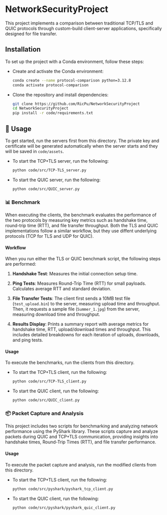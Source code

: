 # NetworkSecurityProject
This project implements a comparison between traditional TCP/TLS and QUIC protocols through custom-build client-server applications, specifically designed for file transfer.

## Installation
To set up the project with a Conda environment, follow these steps:

- Create and activate the Conda environment:

    ```bash
    conda create --name protocol-comparison python=3.12.8
    conda activate protocol-comparison
    ```

- Clone the repository and install dependencies:

    ```bash
    git clone https://github.com/RicPu/NetworkSecurityProject
    cd NetworkSecurityProject
    pip install -r code/requirements.txt
    ```

## 🚀 Usage
To get started, run the servers first from this directory. The private key and certificate will be generated automatically when the server starts and they will be saved in `code/assets`.

- To start the TCP+TLS server, run the following:
    ```bash
    python code/src/TCP-TLS_server.py
    ```

- To start the QUIC server, run the following:

    ```bash
    python code/src/QUIC_server.py
    ```

### 📊 Benchmark
When executing the clients, the benchmark evaluates the performance of the two protocols by measuring key metrics such as handshake time, round-trip time (RTT), and file transfer throughput. Both the TLS and QUIC implementations follow a similar workflow, but they use diffent underlying protocols (TCP for TLS and UDP for QUIC).

#### Workflow
When you run either the TLS or QUIC benchmark script, the following steps are performed:

1. **Handshake Test**: Measures the initial connection setup time.

2. **Ping Tests**: Measures Round-Trip Time (RTT) for small payloads. Calculates average RTT and standard deviation.

3. **File Transfer Tests**: The client first sends a 10MB test file (`test_upload.bin`) to the server, measuring upload time and throughput. Then, it requests a sample file (`Summer_1.jpg`) from the server, measuring download time and throughput.

4. **Results Display**: Prints a summary report with average metrics for handshake time, RTT, upload/download times and throughput. This includes detailed breakdowns for each iteration of uploads, downloads, and ping tests.

#### Usage
To execute the benchmarks, run the clients from this directory.

- To start the TCP+TLS client, run the following:
    ```bash
    python code/src/TCP-TLS_client.py
    ```

- To start the QUIC client, run the following:

    ```bash
    python code/src/QUIC_client.py
    ```

### 📦 Packet Capture and Analysis
This project includes two scripts for benchmarking and analyzing network performance using the PyShark library. These scripts capture and analyze packets during QUIC and TCP+TLS communication, providing insights into handshake times, Round-Trip Times (RTT), and file transfer performance.

#### Usage
To execute the packet capture and analysis, run the modified clients from this directory.

- To start the TCP+TLS client, run the following:
    ```bash
    python code/src/pyshark/pyshark_tcp_client.py
    ```

- To start the QUIC client, run the following:

    ```bash
    python code/src/pyshark/pyshark_quic_client.py
    ```